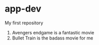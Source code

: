 # app-dev
My first repository
1. Avengers endgame is a fantastic movie
2. Bullet Train is the badass movie for me
